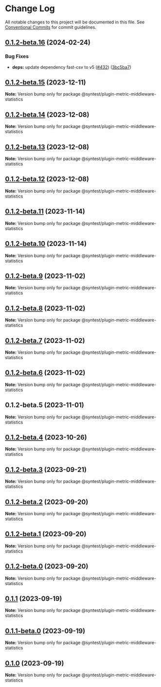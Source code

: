 # Change Log

All notable changes to this project will be documented in this file.
See [Conventional Commits](https://conventionalcommits.org) for commit guidelines.

## [0.1.2-beta.16](https://github.com/syntest-framework/syntest-framework/compare/@syntest/plugin-metric-middleware-statistics@0.1.2-beta.15...@syntest/plugin-metric-middleware-statistics@0.1.2-beta.16) (2024-02-24)

### Bug Fixes

- **deps:** update dependency fast-csv to v5 ([#432](https://github.com/syntest-framework/syntest-framework/issues/432)) ([3bc5ba7](https://github.com/syntest-framework/syntest-framework/commit/3bc5ba7f8841374c1d3ddb62325f722ef513d0db))

## [0.1.2-beta.15](https://github.com/syntest-framework/syntest-framework/compare/@syntest/plugin-metric-middleware-statistics@0.1.2-beta.14...@syntest/plugin-metric-middleware-statistics@0.1.2-beta.15) (2023-12-11)

**Note:** Version bump only for package @syntest/plugin-metric-middleware-statistics

## [0.1.2-beta.14](https://github.com/syntest-framework/syntest-framework/compare/@syntest/plugin-metric-middleware-statistics@0.1.2-beta.13...@syntest/plugin-metric-middleware-statistics@0.1.2-beta.14) (2023-12-08)

**Note:** Version bump only for package @syntest/plugin-metric-middleware-statistics

## [0.1.2-beta.13](https://github.com/syntest-framework/syntest-framework/compare/@syntest/plugin-metric-middleware-statistics@0.1.2-beta.12...@syntest/plugin-metric-middleware-statistics@0.1.2-beta.13) (2023-12-08)

**Note:** Version bump only for package @syntest/plugin-metric-middleware-statistics

## [0.1.2-beta.12](https://github.com/syntest-framework/syntest-framework/compare/@syntest/plugin-metric-middleware-statistics@0.1.2-beta.11...@syntest/plugin-metric-middleware-statistics@0.1.2-beta.12) (2023-12-08)

**Note:** Version bump only for package @syntest/plugin-metric-middleware-statistics

## [0.1.2-beta.11](https://github.com/syntest-framework/syntest-framework/compare/@syntest/plugin-metric-middleware-statistics@0.1.2-beta.10...@syntest/plugin-metric-middleware-statistics@0.1.2-beta.11) (2023-11-14)

**Note:** Version bump only for package @syntest/plugin-metric-middleware-statistics

## [0.1.2-beta.10](https://github.com/syntest-framework/syntest-framework/compare/@syntest/plugin-metric-middleware-statistics@0.1.2-beta.9...@syntest/plugin-metric-middleware-statistics@0.1.2-beta.10) (2023-11-14)

**Note:** Version bump only for package @syntest/plugin-metric-middleware-statistics

## [0.1.2-beta.9](https://github.com/syntest-framework/syntest-framework/compare/@syntest/plugin-metric-middleware-statistics@0.1.2-beta.8...@syntest/plugin-metric-middleware-statistics@0.1.2-beta.9) (2023-11-02)

**Note:** Version bump only for package @syntest/plugin-metric-middleware-statistics

## [0.1.2-beta.8](https://github.com/syntest-framework/syntest-framework/compare/@syntest/plugin-metric-middleware-statistics@0.1.2-beta.7...@syntest/plugin-metric-middleware-statistics@0.1.2-beta.8) (2023-11-02)

**Note:** Version bump only for package @syntest/plugin-metric-middleware-statistics

## [0.1.2-beta.7](https://github.com/syntest-framework/syntest-framework/compare/@syntest/plugin-metric-middleware-statistics@0.1.2-beta.6...@syntest/plugin-metric-middleware-statistics@0.1.2-beta.7) (2023-11-02)

**Note:** Version bump only for package @syntest/plugin-metric-middleware-statistics

## [0.1.2-beta.6](https://github.com/syntest-framework/syntest-framework/compare/@syntest/plugin-metric-middleware-statistics@0.1.2-beta.5...@syntest/plugin-metric-middleware-statistics@0.1.2-beta.6) (2023-11-02)

**Note:** Version bump only for package @syntest/plugin-metric-middleware-statistics

## 0.1.2-beta.5 (2023-11-01)

**Note:** Version bump only for package @syntest/plugin-metric-middleware-statistics

## [0.1.2-beta.4](https://github.com/syntest-framework/syntest-framework/compare/@syntest/plugin-metric-middleware-statistics@0.1.2-beta.3...@syntest/plugin-metric-middleware-statistics@0.1.2-beta.4) (2023-10-26)

**Note:** Version bump only for package @syntest/plugin-metric-middleware-statistics

## [0.1.2-beta.3](https://github.com/syntest-framework/syntest-framework/compare/@syntest/plugin-metric-middleware-statistics@0.1.2-beta.2...@syntest/plugin-metric-middleware-statistics@0.1.2-beta.3) (2023-09-21)

**Note:** Version bump only for package @syntest/plugin-metric-middleware-statistics

## [0.1.2-beta.2](https://github.com/syntest-framework/syntest-framework/compare/@syntest/plugin-metric-middleware-statistics@0.1.2-beta.1...@syntest/plugin-metric-middleware-statistics@0.1.2-beta.2) (2023-09-20)

**Note:** Version bump only for package @syntest/plugin-metric-middleware-statistics

## [0.1.2-beta.1](https://github.com/syntest-framework/syntest-framework/compare/@syntest/plugin-metric-middleware-statistics@0.1.2-beta.0...@syntest/plugin-metric-middleware-statistics@0.1.2-beta.1) (2023-09-20)

**Note:** Version bump only for package @syntest/plugin-metric-middleware-statistics

## [0.1.2-beta.0](https://github.com/syntest-framework/syntest-framework/compare/@syntest/plugin-metric-middleware-statistics@0.1.1...@syntest/plugin-metric-middleware-statistics@0.1.2-beta.0) (2023-09-20)

**Note:** Version bump only for package @syntest/plugin-metric-middleware-statistics

## [0.1.1](https://github.com/syntest-framework/syntest-framework/compare/@syntest/plugin-metric-middleware-statistics@0.1.1-beta.0...@syntest/plugin-metric-middleware-statistics@0.1.1) (2023-09-19)

**Note:** Version bump only for package @syntest/plugin-metric-middleware-statistics

## [0.1.1-beta.0](https://github.com/syntest-framework/syntest-framework/compare/@syntest/plugin-metric-middleware-statistics@0.1.0-beta.2...@syntest/plugin-metric-middleware-statistics@0.1.1-beta.0) (2023-09-19)

**Note:** Version bump only for package @syntest/plugin-metric-middleware-statistics

## [0.1.0](https://github.com/syntest-framework/syntest-framework/compare/@syntest/plugin-metric-middleware-statistics@0.1.0-beta.2...@syntest/plugin-metric-middleware-statistics@0.1.0) (2023-09-19)

**Note:** Version bump only for package @syntest/plugin-metric-middleware-statistics
